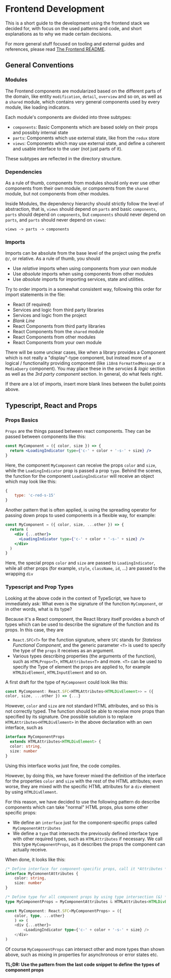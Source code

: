 # Frontend Development

This is a short guide to the development using the frontend stack we
decided for, with focus on the used patterns and code, and short
explanations as to why we made certain decisions.

For more general stuff focused on tooling and external guides and
references, please read [The Frontend README](../../frontend/README.md).

## General Conventions

### Modules
The Frontend components are modularized based on the different parts of the
domain, like entity `modification`, `detail`, `overview` and so on, as
well as a `shared` module, which contains very general components used
by every module, like loading indicators.

Each module's components are divided into three subtypes:
- `components`: Basic Components which are based solely on their props
  and possibly internal state
- `parts`: Components which use external state, like from the `redux`
  store
- `views`: Components which may use external state, and define a
  coherent and usable interface to the user (not just parts of it).

These subtypes are reflected in the directory structure.

### Dependencies

As a rule of thumb, components from modules should only ever use
other components from their own module, or components from the
`shared` module, but not components from other modules.

Inside Modules, the dependency hierarchy should strictly follow the level of
abstraction, that is, `views` should depend on `parts` and basic `components`,
`parts` should depend on `components`, but `components` should never
depend on `parts`, and `parts` should never depend on `views`:

```
views -> parts -> components
```

### Imports

Imports can be absolute from the base level of the project using the
prefix `@/`, or relative. As a rule of thumb, you should
- Use *relative* imports when using components from your own module
- Use *absolute* imports when using components from other modules
- Use *absolute* imports for importing services, state and utilities.

Try to order imports in a somewhat consistent way, following this
order for import statements in the file:
- React (if required)
- Services and logic from third party libraries
- Services and logic from the project
- *Blank Line*
- React Components from third party libraries
- React Components from the `shared` module
- React Components from other modules
- React Components from your own module

There will be some unclear cases, like when a library provides a
Component which is not really a "display"-type component, but instead
more of a logical / functionality providing component (like `i18n`s
`FormattedMessage` or a `MediaQuery` component). You may place these
in the *servcies & logic* section as well as the *3rd party component*
section. In general, do what feels right.

If there are a lot of imports, insert more blank lines between the
bullet points above.

## Typescript, React and Props

### Props Basics

`Props` are the things passed between react components. They can be
passed between components like this:

```jsx
const MyComponent = ({ color, size }) => {
  return <LoadingIndicator type={'c-' + color + '-s-' + size} />
}
```
Here, the component `MyComponent` can receive the props `color` and
`size`,
while the `LoadingIndicator` prop is passed a prop `type`. Behind the
scenes, the function for the component `LoadingIndicator` will receive an object which
may look like this:
```js
{
    type: 'c-red-s-15'
}
```

Another pattern that is often applied, is using the spreading
operator for passing down props to used components in a flexible way,
for example:

```jsx
const MyComponent = ({ color, size, ...other }) => {
  return (
    <div {...other}>
      <LoadingIndicator type={'c-' + color + '-s-' + size} />
    </div>
  )
}
```
Here, the special props `color` and `size` are passed to
`LoadingIndicator`, while all other props (for example, `style`,
`className`, `id`, ...) are passed to the wrapping `div`

### Typescript and Prop Types

Looking at the above code in the context of TypeScript, we have to
immediately ask: What even is the signature of the function
`MyComponent`, or in other words, what is its type?

Because it's a React component, the React library itself provides a
bunch of types which can be used to describe the signature of the
function and its props. In this case, they are
- `React.SFC<T>` for the function signature, where `SFC` stands for
  *Stateless Functional Component*, and the generic parameter `<T>` is
  used to specify the type of the `props` it receives as an argument.
- Various types describing properties (the arguments of the function),
  such as `HTMLProps<T>`, `HTMLAttributes<T>` and more. `<T>` can be
  used to specify the Type of element the props are applied to, for
  example `HTMLDivElement`, `HTMLInputElement` and so on.

A first draft for the type of `MyComponent` could look like this:
```ts
const MyComponent: React.SFC<HTMLAttributes<HTMLDivElement>> = ({
color, size, ...other }) => {...}
```
However, `color` and `size` are not standard HTML attributes, and so
this is not correctly typed. The function should be able to receive
more props than specified by its signature. One possible solution is to replace
`HTMLAttributes<HTMLDivElement>` in the above declaration with an own
interface, such as
```ts
interface MyComponentProps
  extends HTMLAttributes<HTMLDivElement> {
  color: string,
  size: number
}
```
Using this interface works just fine, the code compiles.

However, by doing this, we have forever mixed the definition of the
interface for the properties `color` and `size` with the rest of the
HTML attributes; even worse, they are mixed with the specific HTML
attributes for a `div` element by using `HTMLDivElement`.

For this reason, we have decided to use the following pattern do
describe components which can take "normal" HTML props, plus some other
specific props:
- We define an `interface` just for the component-specific props called
  `MyComponentAttributes`
- We define a `type` that intersects the previously defined
  interface type with other required types, such as
  `HTMLAttributes` if necessary. We call this type
  `MyComponentProps`, as it describes the props the component can
  actually receive.

When done, it looks like this:
```ts
/* Define interface for component-specific props, call it *Attributes */
interface MyComonentAttributes {
    color: string,
    size: number
}

/* Define type for all component props by using type intersection (&) */
type MyComponentProps = MyComponentAttributes & HTMLAttributes<HTMLDivElement>

const MyComponent: React.SFC<MyComponentProps> = ({
    color, type, ...other}
    ) => (
    <div {...other}>
        <LoadingIndicator type={'c-' + color + '-s-' + size} />
    </div>
)
```

Of course `MyComponentProps` can intersect other and more types than
shown above, such as mixing in properties for asynchronous or error
states etc.

**TL;DR: Use the pattern from the last code snippet to define the
types of component props**
